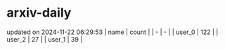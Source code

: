 # arxiv-daily
updated on 2024-11-22 06:29:53
| name | count |
| - | - |
| user_0 | 122 |
| user_2 | 27 |
| user_1 | 39 |
